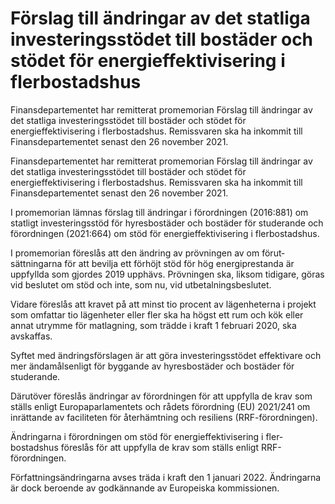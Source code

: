 # Förslag till ändringar av det statliga investeringsstödet till bostäder och stödet för energieffektivisering i flerbostadshus

Finansdepartementet har remitterat promemorian Förslag till ändringar av det statliga investeringsstödet till bostäder och stödet för energieffektivisering i flerbostadshus. Remissvaren ska ha inkommit till Finansdepartementet senast den 26 november 2021.

Finansdepartementet har remitterat promemorian Förslag till ändringar av det statliga investeringsstödet till bostäder och stödet för energieffektivisering i flerbostadshus. Remissvaren ska ha inkommit till Finansdepartementet senast den 26 november 2021.

I promemorian lämnas förslag till ändringar i förordningen (2016:881) om statligt investeringsstöd för hyresbostäder och bostäder för studerande och förordningen (2021:664) om stöd för energieffektivisering i flerbostads­hus.

I promemorian föreslås att den ändring av prövningen av om förut­sättningarna för att bevilja ett förhöjt stöd för hög energiprestanda är uppfyllda som gjordes 2019 upphävs. Prövningen ska, liksom tidigare, göras vid beslutet om stöd och inte, som nu, vid utbetalningsbeslutet.

Vidare föreslås att kravet på att minst tio procent av lägenheterna i projekt som omfattar tio lägenheter eller fler ska ha högst ett rum och kök eller annat utrymme för matlagning, som trädde i kraft 1 februari 2020, ska avskaffas.

Syftet med ändringsförslagen är att göra investeringsstödet effektivare och mer ändamålsenligt för byggande av hyresbostäder och bostäder för studerande.

Därutöver föreslås ändringar av förordningen för att uppfylla de krav som ställs enligt Europaparlamentets och rådets förordning (EU) 2021/241 om inrättande av faciliteten för återhämtning och resiliens (RRF-förordningen).

Ändringarna i förordningen om stöd för energieffektivisering i fler­bostadshus föreslås för att uppfylla de krav som ställs enligt RRF-förordningen.

Författningsändringarna avses träda i kraft den 1 januari 2022. Ändringarna är dock beroende av godkännande av Europeiska kommissionen.
